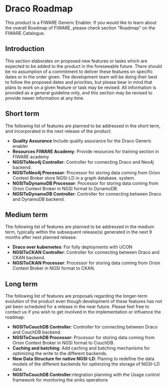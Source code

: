# Draco Roadmap

This product is a FIWARE Generic Enabler. If you would like to learn about the overall Roadmap of FIWARE, please check
section "Roadmap" on the FIWARE Catalogue.

## Introduction

This section elaborates on proposed new features or tasks which are expected to be added to the product in the
foreseeable future. There should be no assumption of a commitment to deliver these features on specific dates or in the
order given. The development team will be doing their best to follow the proposed dates and priorities, but please bear
in mind that plans to work on a given feature or task may be revised. All information is provided as a general guideline
only, and this section may be revised to provide newer information at any time.

## Short term

The following list of features are planned to be addressed in the short term, and incorporated in the next release of
the product:

-   **Quality Assurance** Include quality assurance for the Draco Generic enabler
-   **Resources FIWARE Academy**: Provide resources for training section in FIWARE academy
-   **NGSIToNeo4j Controller**: Controller for connecting Draco and Neo4j backend.
-   **NGSIToNeo4j Processor**: Processor for storing data coming from Orion Context Broker store NGSI-LD in a graph database. 
    system.
-   **NGSIToDynamoDB Processor**: Processor for storing data coming from Orion Context Broker in NGSI format to
    DynamoDB.
-   **NGSIToDynamoDB Controller**: Controller for connecting between Draco and DynamoDB backend.    

## Medium term

The following list of features are planned to be addressed in the medium term, typically within the subsequent
release(s) generated in the next 9 months after next planned release:

-   **Draco over kubernetes**: For fully deployments with UCON 
-   **NGSIToCKAN Controller**: Controller for connecting between Draco and CKAN backend.
-   **NGSIToCKAN Processor**: Processor for storing data coming from Orion Context Broker in NGSI format to CKAN.

## Long term

The following list of features are proposals regarding the longer-term evolution of the product even though development
of these features has not yet been scheduled for a release in the near future. Please feel free to contact us if you
wish to get involved in the implementation or influence the roadmap:

-   **NGSIToCouchDB Controller**: Controller for connecting between Draco and CouchDB backend.
-   **NGSIToCouchDB Processor**: Processor for storing data coming from Orion Context Broker in NGSI format to CouchDB.
-   **Caching and batching**: Add caching and batching mechanisms for optimizing the write to the different backends.
-   **New Data Structure for native NGSI-LD**: Planing to redefine the data models of the different backends for
    optimizing the storage of NGSI-LD data
-   **NGSIToCouchDB Controller**:ntegration planning with the Usage control framework for monitoring the sinks operations
